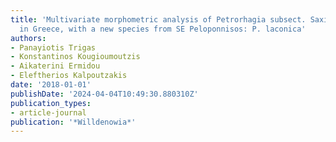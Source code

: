 ```yaml
---
title: 'Multivariate morphometric analysis of Petrorhagia subsect. Saxifragae (Caryophyllaceae)
  in Greece, with a new species from SE Peloponnisos: P. laconica'
authors:
- Panayiotis Trigas
- Konstantinos Kougioumoutzis
- Aikaterini Ermidou
- Eleftherios Kalpoutzakis
date: '2018-01-01'
publishDate: '2024-04-04T10:49:30.880310Z'
publication_types:
- article-journal
publication: '*Willdenowia*'
---
```

